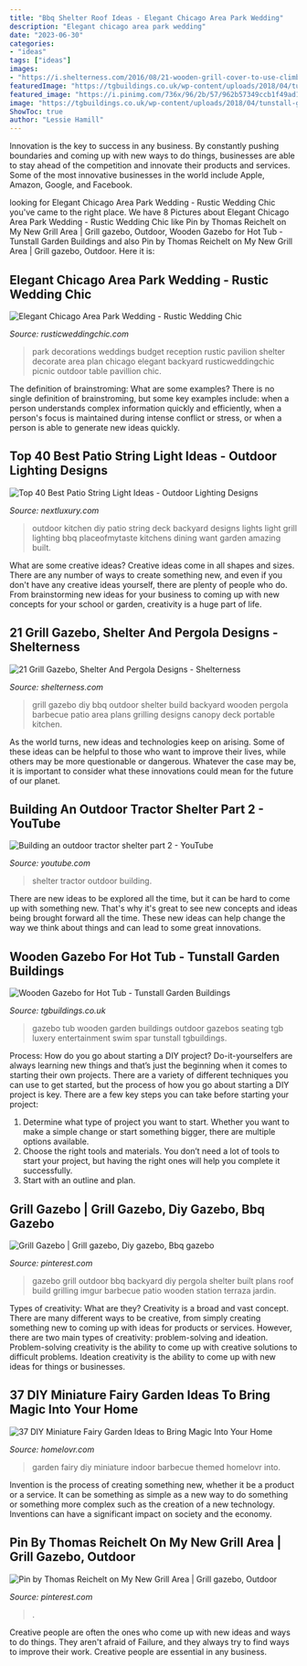 ```yaml
---
title: "Bbq Shelter Roof Ideas - Elegant Chicago Area Park Wedding"
description: "Elegant chicago area park wedding"
date: "2023-06-30"
categories:
- "ideas"
tags: ["ideas"]
images:
- "https://i.shelterness.com/2016/08/21-wooden-grill-cover-to-use-climbing-plants-on-its-sides.jpg"
featuredImage: "https://tgbuildings.co.uk/wp-content/uploads/2018/04/tunstall-garden-buildings-gazebo-8.jpg"
featured_image: "https://i.pinimg.com/736x/96/2b/57/962b57349ccb1f49ad10e05a4ebc77d1--grill-gazebo-a-r.jpg"
image: "https://tgbuildings.co.uk/wp-content/uploads/2018/04/tunstall-garden-buildings-gazebo-8.jpg"
ShowToc: true
author: "Lessie Hamill"
---
```



Innovation is the key to success in any business. By constantly pushing boundaries and coming up with new ways to do things, businesses are able to stay ahead of the competition and innovate their products and services. Some of the most innovative businesses in the world include Apple, Amazon, Google, and Facebook.

	

		
looking for Elegant Chicago Area Park Wedding - Rustic Wedding Chic you've came to the right place. We have 8 Pictures about Elegant Chicago Area Park Wedding - Rustic Wedding Chic like Pin by Thomas Reichelt on My New Grill Area | Grill gazebo, Outdoor, Wooden Gazebo for Hot Tub - Tunstall Garden Buildings and also Pin by Thomas Reichelt on My New Grill Area | Grill gazebo, Outdoor. Here it is:
		
    
## Elegant Chicago Area Park Wedding - Rustic Wedding Chic

<img loading=lazy src="http://rusticweddingchic.com/wp-content/uploads/2015/01/Herron_Sell_Jordan_Weiland_Photography_Reception19_low-590x394.jpg" onerror="this.onerror=null;this.src='https://tse2.mm.bing.net/th?id=OIP.wtRvFoaQf-RGxzM68euPxwHaE8&amp;pid=15.1';" alt="Elegant Chicago Area Park Wedding - Rustic Wedding Chic">

_Source: rusticweddingchic.com_

>park decorations weddings budget reception rustic pavilion shelter decorate area plan chicago elegant backyard rusticweddingchic picnic outdoor table pavillion chic. 

	

The definition of brainstroming: What are some examples?
There is no single definition of brainstroming, but some key examples include: when a person understands complex information quickly and efficiently, when a person's focus is maintained during intense conflict or stress, or when a person is able to generate new ideas quickly.

    
## Top 40 Best Patio String Light Ideas - Outdoor Lighting Designs

<img loading=lazy src="http://nextluxury.com/wp-content/uploads/backyard-designs-patio-deck-string-lights-with-built-in-bbq-grill.jpg" onerror="this.onerror=null;this.src='https://tse3.mm.bing.net/th?id=OIP.dn5tfz-2w9UBl5qkNdsSyQHaI7&amp;pid=15.1';" alt="Top 40 Best Patio String Light Ideas - Outdoor Lighting Designs">

_Source: nextluxury.com_

>outdoor kitchen diy patio string deck backyard designs lights light grill lighting bbq placeofmytaste kitchens dining want garden amazing built. 

	

What are some creative ideas?
Creative ideas come in all shapes and sizes. There are any number of ways to create something new, and even if you don't have any creative ideas yourself, there are plenty of people who do. From brainstorming new ideas for your business to coming up with new concepts for your school or garden, creativity is a huge part of life.

    
## 21 Grill Gazebo, Shelter And Pergola Designs - Shelterness

<img loading=lazy src="https://i.shelterness.com/2016/08/21-wooden-grill-cover-to-use-climbing-plants-on-its-sides.jpg" onerror="this.onerror=null;this.src='https://tse3.mm.bing.net/th?id=OIP.xhf0XhVWD2zoYMVGzhSDRAHaMW&amp;pid=15.1';" alt="21 Grill Gazebo, Shelter And Pergola Designs - Shelterness">

_Source: shelterness.com_

>grill gazebo diy bbq outdoor shelter build backyard wooden pergola barbecue patio area plans grilling designs canopy deck portable kitchen. 

	

As the world turns, new ideas and technologies keep on arising. Some of these ideas can be helpful to those who want to improve their lives, while others may be more questionable or dangerous. Whatever the case may be, it is important to consider what these innovations could mean for the future of our planet.

    
## Building An Outdoor Tractor Shelter Part 2 - YouTube

<img loading=lazy src="https://i.ytimg.com/vi/BP1Np6mLxk4/maxresdefault.jpg" onerror="this.onerror=null;this.src='https://tse2.mm.bing.net/th?id=OIP.Mki292JclSUqIB_dCzAt6gHaEK&amp;pid=15.1';" alt="Building an outdoor tractor shelter part 2 - YouTube">

_Source: youtube.com_

>shelter tractor outdoor building. 

	

There are new ideas to be explored all the time, but it can be hard to come up with something new. That's why it's great to see new concepts and ideas being brought forward all the time. These new ideas can help change the way we think about things and can lead to some great innovations.

    
## Wooden Gazebo For Hot Tub - Tunstall Garden Buildings

<img loading=lazy src="https://tgbuildings.co.uk/wp-content/uploads/2018/04/tunstall-garden-buildings-gazebo-8.jpg" onerror="this.onerror=null;this.src='https://tse3.mm.bing.net/th?id=OIP.SIb9RKG0pZ6Zrm3v0OgjYgHaFj&amp;pid=15.1';" alt="Wooden Gazebo for Hot Tub - Tunstall Garden Buildings">

_Source: tgbuildings.co.uk_

>gazebo tub wooden garden buildings outdoor gazebos seating tgb luxery entertainment swim spar tunstall tgbuildings. 

	

Process: How do you go about starting a DIY project?
Do-it-yourselfers are always learning new things and that’s just the beginning when it comes to starting their own projects. There are a variety of different techniques you can use to get started, but the process of how you go about starting a DIY project is key. 
There are a few key steps you can take before starting your project:

1. Determine what type of project you want to start. Whether you want to make a simple change or start something bigger, there are multiple options available.
2. Choose the right tools and materials. You don’t need a lot of tools to start your project, but having the right ones will help you complete it successfully. 
3. Start with an outline and plan.

    
## Grill Gazebo | Grill Gazebo, Diy Gazebo, Bbq Gazebo

<img loading=lazy src="https://i.pinimg.com/736x/96/2b/57/962b57349ccb1f49ad10e05a4ebc77d1--grill-gazebo-a-r.jpg" onerror="this.onerror=null;this.src='https://tse2.mm.bing.net/th?id=OIP.0T3YSZgPKKvRYlSl2T86awHaJ4&amp;pid=15.1';" alt="Grill Gazebo | Grill gazebo, Diy gazebo, Bbq gazebo">

_Source: pinterest.com_

>gazebo grill outdoor bbq backyard diy pergola shelter built plans roof build grilling imgur barbecue patio wooden station terraza jardin. 

	

Types of creativity: What are they?
Creativity is a broad and vast concept. There are many different ways to be creative, from simply creating something new to coming up with ideas for products or services. However, there are two main types of creativity: problem-solving and ideation. Problem-solving creativity is the ability to come up with creative solutions to difficult problems. Ideation creativity is the ability to come up with new ideas for things or businesses.

    
## 37 DIY Miniature Fairy Garden Ideas To Bring Magic Into Your Home

<img loading=lazy src="https://www.homelovr.com/wp-content/uploads/2017/06/Barbecue-Themed-Fairy-Garden.jpg" onerror="this.onerror=null;this.src='https://tse3.mm.bing.net/th?id=OIP.RAVjCEbOhNcIrEu6A381RwHaLH&amp;pid=15.1';" alt="37 DIY Miniature Fairy Garden Ideas to Bring Magic Into Your Home">

_Source: homelovr.com_

>garden fairy diy miniature indoor barbecue themed homelovr into. 

	

Invention is the process of creating something new, whether it be a product or a service. It can be something as simple as a new way to do something or something more complex such as the creation of a new technology. Inventions can have a significant impact on society and the economy.

    
## Pin By Thomas Reichelt On My New Grill Area | Grill Gazebo, Outdoor

<img loading=lazy src="https://i.pinimg.com/736x/cc/ca/32/ccca321969f634e41e77dd7568b05d6e--grill-area.jpg" onerror="this.onerror=null;this.src='https://tse2.mm.bing.net/th?id=OIP.1oM036GulLuKojXUUtJcAAHaFj&amp;pid=15.1';" alt="Pin by Thomas Reichelt on My New Grill Area | Grill gazebo, Outdoor">

_Source: pinterest.com_

>. 

	

Creative people are often the ones who come up with new ideas and ways to do things. They aren't afraid of Failure, and they always try to find ways to improve their work. Creative people are essential in any business.


